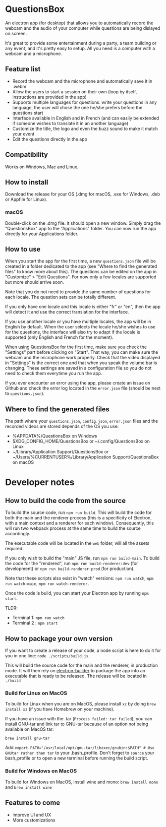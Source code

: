 # QuestionsBox

An electron app (for desktop) that allows you to automatically record the webcam and the audio of your computer while questions are being dislayed on screen.

It's great to provide some entertainment during a party, a team building or any event, and it's pretty easy to setup. All you need is a computer with a webcam and a microphone.

## Feature list

-   Record the webcam and the microphone and automatically save it in .webm
-   Allow the users to start a session on their own (loop by itself, instructions are provided in the app)
-   Supports multiple languages for questions: write your questions in any language, the user will chose the one he/she prefers before the questions start
-   Interface available in English and in French (and can easily be extended if someone wishes to translate it in an another language)
-   Customize the title, the logo and even the buzz sound to make it match your event
-   Edit the questions directly in the app

## Compatibility

Works on Windows, Mac and Linux.

## How to install

Download the release for your OS (.dmg for macOS, .exe for Windows, .deb or Appfile for Linux).

### macOS

Double-click on the .dmg file. It should open a new window. Simply drag the "QuestionsBox" app to the "Applications" folder. You can now run the app directly for your Applications folder.

## How to use

When you start the app for the first time, a new `questions.json` file will be created in a folder dedicated to the app (see "Where to find the generated files" to know more about this). The questions can be edited on the app in "Customize" > "Edit Questions". For now only a few locales are supported but more should arrive soon.

Note that you do not need to provide the same number of questions for each locale. The question sets can be totally different.

If you only have one locale and this locale is either "fr" or "en", then the app will detect it and use the correct translation for the interface.

If you use another locale or you have multiple locales, the app will be in English by default. When the user selects the locale he/she wishes to use for the questions, the interface will also try to adapt if the locale is supported (only English and French for the moment).

When using QuestionsBox for the first time, make sure you check the "Settings" part before clicking on "Start". That way, you can make sure the webcam and the microphone work properly. Check that the video displayed in "Settings" is the correct one and that when you speak the volume bar is changing. These settings are saved in a configuration file so you do not need to check them everytime you run the app.

If you ever encounter an error using the app, please create an issue on Github and check the error log located in the `error.json` file (should be next to `questions.json`).

## Where to find the generated files

The path where your `questions.json`, `config.json`, `error.json` files and the recorded videos are stored depends of the OS you use:

-   %APPDATA%/QuestionsBox on Windows
-   $XDG_CONFIG_HOME/QuestionsBox or ~/.config/QuestionsBox on Linux
-   ~/Library/Application Support/QuestionsBox or ~/Users/%CURRENTUSER%/Library/Application Support/QuestionsBox on macOS

# Developer notes

## How to build the code from the source

To build the source code, run `npm run build`. This will build the code for both the main and the renderer process (this is a specificity of Electron, with a main context and a renderer for each window). Consequently, this will run two webpack process at the same time to build the source accordingly.

The executable code will be located in the `web` folder, will all the assets required.

If you only wish to build the "main" JS file, run `npm run build-main`. To build the code for the "rendered", run `npm run build-renderer:dev` (for development) or `npm run build-renderer:prod` (for production).

Note that these scripts also exist in "watch" versions: `npm run watch`, `npm run watch-main`, `npm run watch-renderer`.

Once the code is build, you can start your Electron app by running `npm start`.

TLDR:

-   Terminal 1: `npm run watch`
-   Terminal 2 : `npm start`

## How to package your own version

If you want to create a release of your code, a node script is here to do it for you in one line: `node ./scripts/build.js`.

This will build the source code for the main and the renderer, in production mode. It will then rely on [electron-builder](https://github.com/electron-userland/electron-builder) to package the app into an executable that is ready to be released. The release will be located in `./build`

### Build for Linux on MacOS

To build for Linux when you are on MacOS, please install `xz` by doing `brew install xz` (if you have Homebrew on your machine).

If you have an issue with the .tar (`Process failed: tar failed`), you can install GNU-tar and link tar to GNU-tar because of an option not being available on MacOS tar:

`brew install gnu-tar`

Add `export PATH="/usr/local/opt/gnu-tar/libexec/gnubin:$PATH" # Use GNUtar rather than tar` to your .bash_profile. Don't forget to `source` your bash_profile or to open a new terminal before running the build script.

### Build for Windows on MacOS

To build for Windows on MacOS, install wine and mono: `brew install mono` and `brew install wine`

## Features to come

-   Improve UI and UX
-   More customizations
